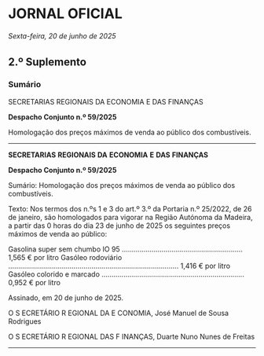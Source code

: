 # JORNAL OFICIAL

###### Sexta-feira, 20 de junho de 2025

## **2.º Suplemento**

### **Sumário**

SECRETARIAS REGIONAIS DA ECONOMIA E DAS FINANÇAS

**Despacho Conjunto n.º 59/2025**

Homologação dos preços máximos de venda ao público dos combustíveis.




---

**SECRETARIAS** **REGIONAIS** **DA** **ECONOMIA** **E** **DAS** **FINANÇAS**


**Despacho Conjunto n.º 59/2025**


Sumário:
Homologação dos preços máximos de venda ao público dos combustíveis.

Texto:
Nos termos dos n.ºs 1 e 3 do art.º 3.º da Portaria n.º 25/2022, de 26 de janeiro, são homologados para vigorar na Região
Autónoma da Madeira, a partir das 0 horas do dia 23 de junho de 2025 os seguintes preços máximos de venda ao público:


Gasolina super sem chumbo IO 95 ............................................................. 1,565 € por litro
Gasóleo rodoviário ...................................................................................... 1,416 € por litro
Gasóleo colorido e marcado ........................................................................ 0,952 € por litro

Assinado, em 20 de junho de 2025.

O S ECRETÁRIO R EGIONAL DA E CONOMIA, José Manuel de Sousa Rodrigues

O S ECRETÁRIO R EGIONAL DAS F INANÇAS, Duarte Nuno Nunes de Freitas




---
